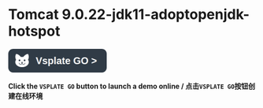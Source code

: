 # Tomcat 9.0.22-jdk11-adoptopenjdk-hotspot

<a href="https://www.vsplate.com/?docker-compose=https://github.com/vsplate/dcenvs/tomcat/9.0.22-jdk11-adoptopenjdk-hotspot"><img alt="VSPLATE GO" src="https://raw.githubusercontent.com/vsplate/images/master/vsgo_btn.png" width="200px"></a>

**Click the `VSPLATE GO` button to launch a demo online / 点击`VSPLATE GO`按钮创建在线环境**